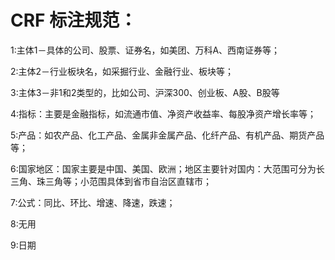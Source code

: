# CRF 标注规范：

1:主体1－具体的公司、股票、证券名，如美团、万科A、西南证券等；

2:主体2－行业板块名，如采掘行业、金融行业、板块等；

3:主体3－非1和2类型的，比如公司、沪深300、创业板、A股、B股等

4:指标：主要是金融指标，如流通市值、净资产收益率、每股净资产增长率等；

5:产品：如农产品、化工产品、金属非金属产品、化纤产品、有机产品、期货产品等；

6:国家地区：国家主要是中国、美国、欧洲；地区主要针对国内：大范围可分为长三角、珠三角等；小范围具体到省市自治区直辖市；

7:公式：同比、环比、增速、降速，跌速；

8:无用

9:日期
